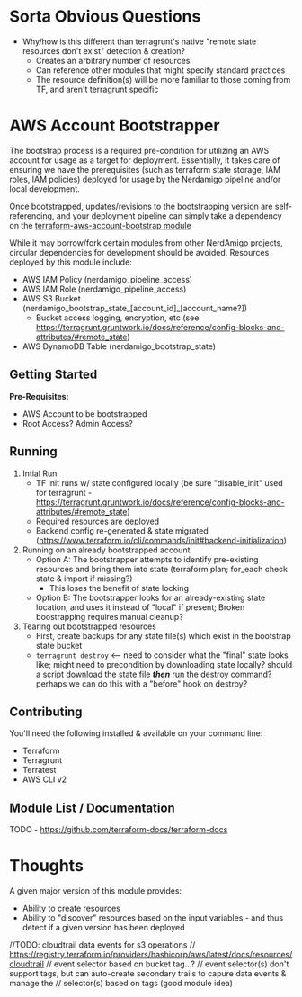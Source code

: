 # Sorta Obvious Questions
* Why/how is this different than terragrunt's native "remote state resources don't exist" detection & creation?
    * Creates an arbitrary number of resources
    * Can reference other modules that might specify standard practices
    * The resource definition(s) will be more familiar to those coming from TF, and aren't terragrunt specific

# AWS Account Bootstrapper
The bootstrap process is a required pre-condition for utilizing an AWS account for usage as a target for deployment. Essentially, it takes care of ensuring we have the prerequisites (such as terraform state storage, IAM roles, IAM policies) deployed for usage by the Nerdamigo pipeline and/or local development.

Once bootstrapped, updates/revisions to the bootstrapping version are self-referencing, and your deployment pipeline can simply take a dependency on the [terraform-aws-account-bootstrap module]()

While it may borrow/fork certain modules from other NerdAmigo projects, circular dependencies for development should be avoided. Resources deployed by this module include:

* AWS IAM Policy (nerdamigo_pipeline_access)
* AWS IAM Role (nerdamigo_pipeline_access)
* AWS S3 Bucket (nerdamigo_bootstrap_state_[account_id]_[account_name?])
  * Bucket access logging, encryption, etc (see https://terragrunt.gruntwork.io/docs/reference/config-blocks-and-attributes/#remote_state)
* AWS DynamoDB Table (nerdamigo_bootstrap_state)

## Getting Started
**Pre-Requisites:**
* AWS Account to be bootstrapped
* Root Access? Admin Access?

## Running
1. Intial Run
    * TF Init runs w/ state configured locally (be sure "disable_init" used for terragrunt - https://terragrunt.gruntwork.io/docs/reference/config-blocks-and-attributes/#remote_state)
    * Required resources are deployed
    * Backend config re-generated & state migrated (https://www.terraform.io/cli/commands/init#backend-initialization)
0. Running on an already bootstrapped account
    * Option A: The bootstrapper attempts to identify pre-existing resources and bring them into state (terraform plan; for_each check state & import if missing?)
      * This loses the benefit of state locking
    * Option B: The bootstrapper looks for an already-existing state location, and uses it instead of "local" if present; Broken boostrapping requires manual cleanup?
0. Tearing out bootstrapped resources
    * First, create backups for any state file(s) which exist in the bootstrap state bucket
    * `terragrunt destroy` <-- need to consider what the "final" state looks like; might need to precondition by downloading state locally? should a script download the state file ***then*** run the destroy command? perhaps we can do this with a "before" hook on destroy?

## Contributing
You'll need the following installed & available on your command line:
* Terraform
* Terragrunt
* Terratest
* AWS CLI v2

## Module List / Documentation
TODO - https://github.com/terraform-docs/terraform-docs





# Thoughts
A given major version of this module provides:
* Ability to create resources
* Ability to "discover" resources based on the input variables - and thus detect if a given version has been deployed

//TODO: cloudtrail data events for s3 operations
// https://registry.terraform.io/providers/hashicorp/aws/latest/docs/resources/cloudtrail
// event selector based on bucket tag...?
// event selector(s) don't support tags, but can auto-create secondary trails to capure data events & manage the
// selector(s) based on tags (good module idea)